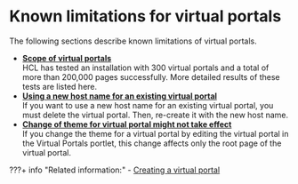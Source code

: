 # Known limitations for virtual portals

The following sections describe known limitations of virtual portals.


-   **[Scope of virtual portals](advpref_limits_scope.md)**  
HCL has tested an installation with 300 virtual portals and a total of more than 200,000 pages successfully. More detailed results of these tests are listed here.
-   **[Using a new host name for an existing virtual portal](advpref_limits_new_hostname.md)**  
If you want to use a new host name for an existing virtual portal, you must delete the virtual portal. Then, re-create it with the new host name.
-   **[Change of theme for virtual portal might not take effect](advpref_limits_chg_theme.md)**  
If you change the theme for a virtual portal by editing the virtual portal in the Virtual Portals portlet, this change affects only the root page of the virtual portal. 


???+ info "Related information:"
    - [Creating a virtual portal](../../adm_vp_task/vp_adm_task/create_vp/index.md)


